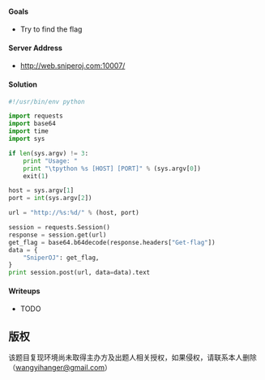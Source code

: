 #### Goals
 * Try to find the flag

#### Server Address
 * http://web.sniperoj.com:10007/

#### Solution
```python
#!/usr/bin/env python

import requests
import base64
import time
import sys

if len(sys.argv) != 3:
	print "Usage: "
	print "\tpython %s [HOST] [PORT]" % (sys.argv[0])
	exit(1)

host = sys.argv[1]
port = int(sys.argv[2])

url = "http://%s:%d/" % (host, port)

session = requests.Session()
response = session.get(url)
get_flag = base64.b64decode(response.headers["Get-flag"])
data = {
    "SniperOJ": get_flag,
}
print session.post(url, data=data).text
```

#### Writeups
 * TODO

## 版权

该题目复现环境尚未取得主办方及出题人相关授权，如果侵权，请联系本人删除（wangyihanger@gmail.com）
